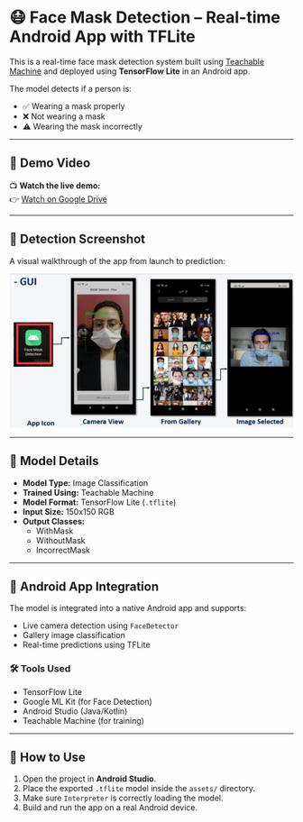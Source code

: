 # 😷 Face Mask Detection – Real-time Android App with TFLite

This is a real-time face mask detection system built using [Teachable Machine](https://teachablemachine.withgoogle.com/) and deployed using **TensorFlow Lite** in an Android app.

The model detects if a person is:
- ✅ Wearing a mask properly
- ❌ Not wearing a mask
- ⚠️ Wearing the mask incorrectly

---

## 🎥 Demo Video

📺 **Watch the live demo:**  
👉 [Watch on Google Drive](https://drive.google.com/file/d/1udY0Rx1nNsh_3A_69wGHJ2NRmFVydXge/view?usp=sharing)

---

## 📸 Detection Screenshot

A visual walkthrough of the app from launch to prediction:

![Detection Screenshot](screenapp.JPG)

---

## 🧠 Model Details

- **Model Type:** Image Classification
- **Trained Using:** Teachable Machine
- **Model Format:** TensorFlow Lite (`.tflite`)
- **Input Size:** 150x150 RGB
- **Output Classes:**
  - WithMask
  - WithoutMask
  - IncorrectMask

---

## 📱 Android App Integration

The model is integrated into a native Android app and supports:
- Live camera detection using `FaceDetector`
- Gallery image classification
- Real-time predictions using TFLite

### 🛠 Tools Used
- TensorFlow Lite
- Google ML Kit (for Face Detection)
- Android Studio (Java/Kotlin)
- Teachable Machine (for training)

---

## 🚀 How to Use

1. Open the project in **Android Studio**.
2. Place the exported `.tflite` model inside the `assets/` directory.
3. Make sure `Interpreter` is correctly loading the model.
4. Build and run the app on a real Android device.
